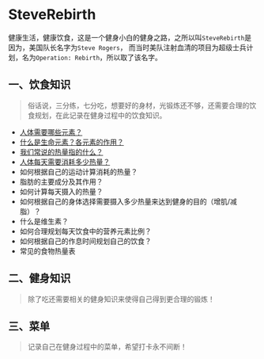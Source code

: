 # SteveRebirth
健康生活，健康饮食，这是一个健身小白的健身之路，之所以叫`SteveRebirth`是因为，美国队长名字为`Steve Rogers`，
而当时美队注射血清的项目为超级士兵计划，名为`Operation: Rebirth`，所以取了该名字。

## 一、饮食知识
>俗话说，三分练，七分吃，想要好的身材，光锻炼还不够，还需要合理的饮食规划，在此记录在健身过程中的饮食知识。

* [人体需要哪些元素？](/diet/section_1_1.md)
* [什么是生命元素？各元素的作用？](/diet/section_1_2.md)
* [我们常说的热量指的什么？](/diet/section_1_3.md)
* [人体每天需要消耗多少热量？](/diet/section_1_4.md)
* 如何根据自己的运动计算消耗的热量？
* 脂肪的主要成分及其作用？
* 如何计算每天摄入的热量？
* 如何根据自己的身体选择需要摄入多少热量来达到健身的目的（增肌/减脂）？
* 什么是维生素？
* 如何合理规划每天饮食中的营养元素比例？
* 如何根据自己的作息时间规划自己的饮食？
* 常见的食物热量表

## 二、健身知识
>除了吃还需要相关的健身知识来使得自己得到更合理的锻炼！

## 三、菜单
>记录自己在健身过程中的菜单，希望打卡永不间断！